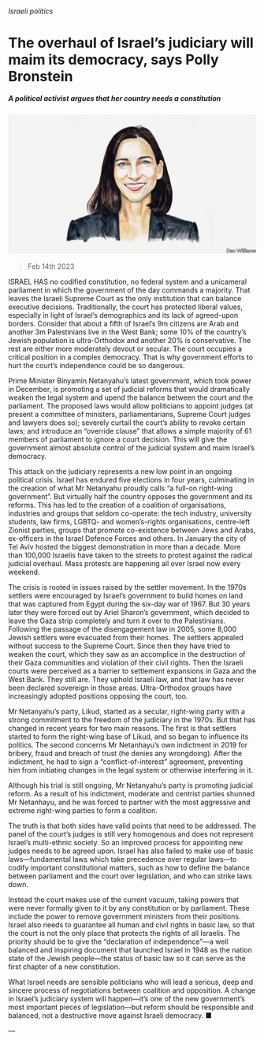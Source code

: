 ###### Israeli politics

# The overhaul of Israel’s judiciary will maim its democracy, says Polly Bronstein 

##### A political activist argues that her country needs a constitution 

![image](images/20230211_BID001.jpg) 

> Feb 14th 2023 

ISRAEL HAS no codified constitution, no federal system and a unicameral parliament in which the government of the day commands a majority. That leaves the Israeli Supreme Court as the only institution that can balance executive decisions. Traditionally, the court has protected liberal values, especially in light of Israel’s demographics and its lack of agreed-upon borders. Consider that about a fifth of Israel’s 9m citizens are Arab and another 3m Palestinians live in the West Bank; some 10% of the country’s Jewish population is ultra-Orthodox and another 20% is conservative. The rest are either more moderately devout or secular. The court occupies a critical position in a complex democracy. That is why government efforts to hurt the court’s independence could be so dangerous.

Prime Minister Binyamin Netanyahu’s latest government, which took power in December, is promoting a set of judicial reforms that would dramatically weaken the legal system and upend the balance between the court and the parliament. The proposed laws would allow politicians to appoint judges (at present a committee of ministers, parliamentarians, Supreme Court judges and lawyers does so); severely curtail the court’s ability to revoke certain laws; and introduce an “override clause” that allows a simple majority of 61 members of parliament to ignore a court decision. This will give the government almost absolute control of the judicial system and maim Israel’s democracy.

This attack on the judiciary represents a new low point in an ongoing political crisis. Israel has endured five elections in four years, culminating in the creation of what Mr Netanyahu proudly calls “a full-on right-wing government”. But virtually half the country opposes the government and its reforms. This has led to the creation of a coalition of organisations, industries and groups that seldom co-operate: the tech industry, university students, law firms, LGBTQ- and women’s-rights organisations, centre-left Zionist parties, groups that promote co-existence between Jews and Arabs, ex-officers in the Israel Defence Forces and others. In January the city of Tel Aviv hosted the biggest demonstration in more than a decade. More than 100,000 Israelis have taken to the streets to protest against the radical judicial overhaul. Mass protests are happening all over Israel now every weekend.

The crisis is rooted in issues raised by the settler movement. In the 1970s settlers were encouraged by Israel’s government to build homes on land that was captured from Egypt during the six-day war of 1967. But 30 years later they were forced out by Ariel Sharon’s government, which decided to leave the Gaza strip completely and turn it over to the Palestinians. Following the passage of the disengagement law in 2005, some 8,000 Jewish settlers were evacuated from their homes. The settlers appealed without success to the Supreme Court. Since then they have tried to weaken the court, which they saw as an accomplice in the destruction of their Gaza communities and violation of their civil rights. Then the Israeli courts were perceived as a barrier to settlement expansions in Gaza and the West Bank. They still are. They uphold Israeli law, and that law has never been declared sovereign in those areas. Ultra-Orthodox groups have increasingly adopted positions opposing the court, too. 

Mr Netanyahu’s party, Likud, started as a secular, right-wing party with a strong commitment to the freedom of the judiciary in the 1970s. But that has changed in recent years for two main reasons. The first is that settlers started to form the right-wing base of Likud, and so began to influence its politics. The second concerns Mr Netanhayu’s own indictment in 2019 for bribery, fraud and breach of trust (he denies any wrongdoing). After the indictment, he had to sign a “conflict-of-interest” agreement, preventing him from initiating changes in the legal system or otherwise interfering in it. 

Although his trial is still ongoing, Mr Netanyahu’s party is promoting judicial reform. As a result of his indictment, moderate and centrist parties shunned Mr Netanhayu, and he was forced to partner with the most aggressive and extreme right-wing parties to form a coalition. 

The truth is that both sides have valid points that need to be addressed. The panel of the court’s judges is still very homogenous and does not represent Israel’s multi-ethnic society. So an improved process for appointing new judges needs to be agreed upon. Israel has also failed to make use of basic laws—fundamental laws which take precedence over regular laws—to codify important constitutional matters, such as how to define the balance between parliament and the court over legislation, and who can strike laws down.

Instead the court makes use of the current vacuum, taking powers that were never formally given to it by any constitution or by parliament. These include the power to remove government ministers from their positions. Israel also needs to guarantee all human and civil rights in basic law, so that the court is not the only place that protects the rights of all Israelis. The priority should be to give the “declaration of independence”—a well balanced and inspiring document that launched Israel in 1948 as the nation state of the Jewish people—the status of basic law so it can serve as the first chapter of a new constitution.

What Israel needs are sensible politicians who will lead a serious, deep and sincere process of negotiations between coalition and opposition. A change in Israel’s judiciary system will happen—it’s one of the new government’s most important pieces of legislation—but reform should be responsible and balanced, not a destructive move against Israeli democracy. ■

—

